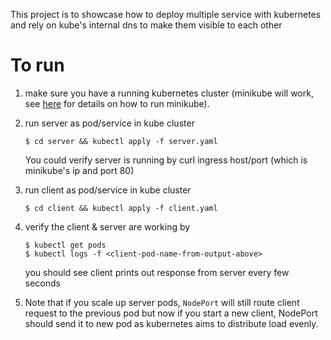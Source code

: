 This project is to showcase how to deploy multiple service with kubernetes and rely on kube's internal dns to make them visible to each other

# To run

1. make sure you have a running kubernetes cluster (minikube will work, see [here](https://kubernetes.io/docs/tutorials/hello-minikube/) for details on how to run minikube).

2. run server as pod/service in kube cluster

   ```
   $ cd server && kubectl apply -f server.yaml
   ```

   You could verify server is running by curl ingress host/port (which is minikube's ip and port 80)

3. run client as pod/service in kube cluster

   ```
   $ cd client && kubectl apply -f client.yaml
   ```

4. verify the client & server are working by

   ```
   $ kubectl get pods
   $ kubectl logs -f <client-pod-name-from-output-above>
   ```

   you should see client prints out response from server every few seconds

5. Note that if you scale up server pods, `NodePort` will still route client request to the previous pod but now if you start a new client, NodePort should send it to new pod as kubernetes aims to distribute load evenly.
